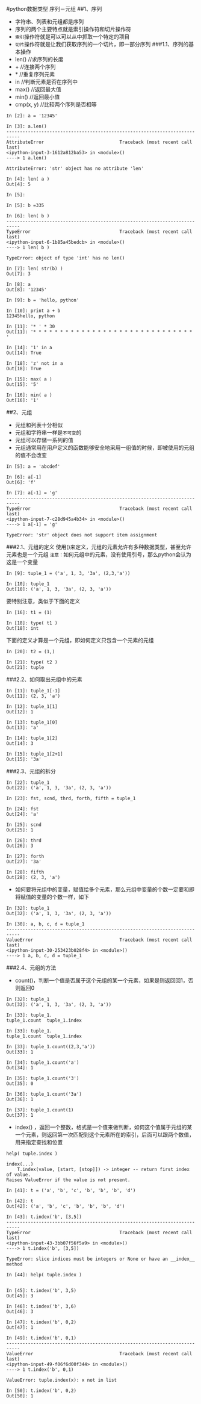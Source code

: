#python数据类型 序列－元组
##1、序列
- 字符串、列表和元组都是序列
- 序列的两个主要特点就是索引操作符和切片操作符
- `索引`操作符就是可以可以从中抓取一个特定的项目
- `切片`操作符就是让我们获取序列的一个切片，即一部分序列
###1.1、序列的基本操作
- len() 	//求序列的长度
- \+		//连接两个序列
- \*		//重复序列元素
- in		//判断元素是否在序列中
- max()	//返回最大值
- min()	//返回最小值
- cmp(x, y)	//比较两个序列是否相等
```
In [2]: a = '12345'

In [3]: a.len()
---------------------------------------------------------------------------
AttributeError                            Traceback (most recent call last)
<ipython-input-3-1612a812ba53> in <module>()
----> 1 a.len()

AttributeError: 'str' object has no attribute 'len'

In [4]: len( a )
Out[4]: 5

In [5]: 

In [5]: b =335

In [6]: len( b )
---------------------------------------------------------------------------
TypeError                                 Traceback (most recent call last)
<ipython-input-6-1b85a45bedcb> in <module>()
----> 1 len( b )

TypeError: object of type 'int' has no len()

In [7]: len( str(b) )
Out[7]: 3

In [8]: a
Out[8]: '12345'

In [9]: b = 'hello, python'

In [10]: print a + b
12345hello, python

In [11]: '* ' * 30
Out[11]: '* * * * * * * * * * * * * * * * * * * * * * * * * * * * * * '

In [14]: '1' in a
Out[14]: True

In [18]: 'z' not in a
Out[18]: True

In [15]: max( a )
Out[15]: '5'

In [16]: min( a )
Out[16]: '1'
```
##2、元组
- 元组和列表十分相似
- 元组和字符串一样是`不可变`的
- 元组可以存储一系列的值
- 元组通常用在用户定义的函数能够安全地采用一组值的时候，即被使用的元组的值不会改变
```
In [5]: a = 'abcdef'

In [6]: a[-1]
Out[6]: 'f'

In [7]: a[-1] = 'g'
---------------------------------------------------------------------------
TypeError                                 Traceback (most recent call last)
<ipython-input-7-c28d945a4b34> in <module>()
----> 1 a[-1] = 'g'

TypeError: 'str' object does not support item assignment
```
###2.1、元组的定义
使用()来定义，元组的元素允许有多种数据类型，甚至允许元素也是一个元组
`注意：`如何元组中的元素，没有使用引号，那么python会认为这是一个变量
```
In [9]: tuple_1 = ('a', 1, 3, '3a', (2,3,'a'))

In [10]: tuple_1
Out[10]: ('a', 1, 3, '3a', (2, 3, 'a'))
```
要特别注意，类似于下面的定义
```
In [16]: t1 = (1)

In [18]: type( t1 )
Out[18]: int
```
下面的定义才算是一个元组，即如何定义只包含一个元素的元组
```
In [20]: t2 = (1,)

In [21]: type( t2 )
Out[21]: tuple
```
###2.2、如何取出元组中的元素
```
In [11]: tuple_1[-1]
Out[11]: (2, 3, 'a')

In [12]: tuple_1[1]
Out[12]: 1

In [13]: tuple_1[0]
Out[13]: 'a'

In [14]: tuple_1[2]
Out[14]: 3

In [15]: tuple_1[2+1]
Out[15]: '3a'
```
###2.3、元组的拆分
```
In [22]: tuple_1
Out[22]: ('a', 1, 3, '3a', (2, 3, 'a'))

In [23]: fst, scnd, thrd, forth, fifth = tuple_1

In [24]: fst
Out[24]: 'a'

In [25]: scnd
Out[25]: 1

In [26]: thrd
Out[26]: 3

In [27]: forth
Out[27]: '3a'

In [28]: fifth
Out[28]: (2, 3, 'a')
```

- 如何要将元组中的变量，赋值给多个元素，那么元组中变量的个数一定要和即将赋值的变量的个数一样，如下
```
In [32]: tuple_1
Out[32]: ('a', 1, 3, '3a', (2, 3, 'a'))

In [30]: a, b, c, d = tuple_1
---------------------------------------------------------------------------
ValueError                                Traceback (most recent call last)
<ipython-input-30-253423b028f4> in <module>()
----> 1 a, b, c, d = tuple_1
```
###2.4、元组的方法
- count()，判断一个值是否属于这个元组的某一个元素，如果是则返回回1，否则返回0
```
In [32]: tuple_1
Out[32]: ('a', 1, 3, '3a', (2, 3, 'a'))

In [33]: tuple_1.
tuple_1.count  tuple_1.index  

In [33]: tuple_1.
tuple_1.count  tuple_1.index  

In [33]: tuple_1.count((2,3,'a'))
Out[33]: 1

In [34]: tuple_1.count('a')
Out[34]: 1

In [35]: tuple_1.count('3')
Out[35]: 0

In [36]: tuple_1.count('3a')
Out[36]: 1

In [37]: tuple_1.count(1)
Out[37]: 1
```
- index() ，返回一个整数，格式是一个值来做判断，如何这个值属于元组的某一个元素，则返回第一次匹配到这个元素所在的索引，后面可以跟两个数值，用来指定查找和位置
```
help( tuple.index )

index(...)
	T.index(value, [start, [stop]]) -> integer -- return first index of value.
Raises ValueError if the value is not present.

```
```
In [41]: t = ('a', 'b', 'c', 'b', 'b', 'b', 'd')

In [42]: t
Out[42]: ('a', 'b', 'c', 'b', 'b', 'b', 'd')

In [43]: t.index('b', [3,5])
---------------------------------------------------------------------------
TypeError                                 Traceback (most recent call last)
<ipython-input-43-3bb07f56f5a9> in <module>()
----> 1 t.index('b', [3,5])

TypeError: slice indices must be integers or None or have an __index__ method

In [44]: help( tuple.index )


In [45]: t.index('b', 3,5)
Out[45]: 3

In [46]: t.index('b', 3,6)
Out[46]: 3

In [47]: t.index('b', 0,2)
Out[47]: 1

In [49]: t.index('b', 0,1)
---------------------------------------------------------------------------
ValueError                                Traceback (most recent call last)
<ipython-input-49-f06f6d00f344> in <module>()
----> 1 t.index('b', 0,1)

ValueError: tuple.index(x): x not in list

In [50]: t.index('b', 0,2)
Out[50]: 1
```

